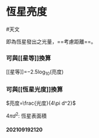 # 恆星亮度
#天文 

即為恆星發出之光量，==考慮距離==。
### 可與[[星等]]換算
[[星等]]=$-2.5\log _{10}($亮度$)$
### 可與[[恆星光度]]換算
$亮度=\frac{光度}{4\pi d^2}$

$4\pi d^2$: 恆星表面積
#### 202109192120